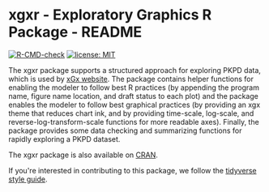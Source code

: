 # xgxr - Exploratory Graphics R Package - README

[![R-CMD-check](https://github.com/Novartis/xgxr/workflows/R-CMD-check/badge.svg)](https://github.com/Novartis/xgxr/actions)
[![license: MIT](https://img.shields.io/badge/license-MIT-blue.svg)](https://opensource.org/licenses/MIT)

The xgxr package supports a structured approach for exploring PKPD data, which is used by [xGx website](https://opensource.nibr.com/xgx/).  The package contains helper functions for enabling the modeler to follow best R practices (by appending the program name, figure name location, and draft status to each plot) and the package enables the modeler to follow best graphical practices (by providing an xgx theme that reduces chart ink, and by providing time-scale, log-scale, and reverse-log-transform-scale functions for more readable axes).  Finally, the package provides some data checking and summarizing functions for rapidly exploring a PKPD dataset.

The xgxr package is also available on [CRAN](https://CRAN.R-project.org/package=xgxr).

If you're interested in contributing to this package, we follow the [tidyverse style guide](https://style.tidyverse.org/index.html).
